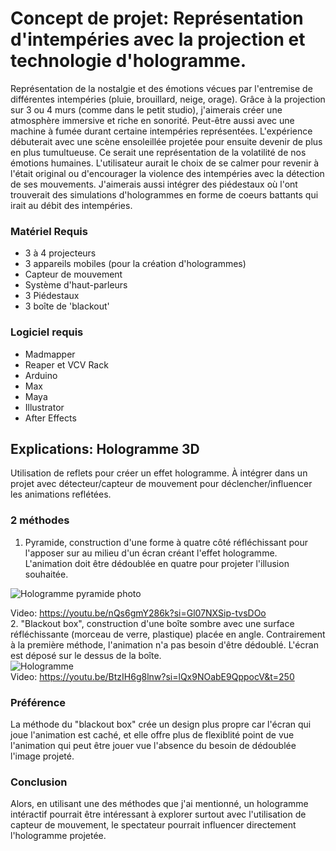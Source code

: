 # Concept de projet: Représentation d'intempéries avec la projection et technologie d'hologramme.
Représentation de la nostalgie et des émotions vécues par l'entremise de différentes intempéries (pluie, brouillard, neige, orage). Grâce à la projection sur 3 ou 4 murs (comme dans le petit studio), j'aimerais créer une atmosphère immersive et riche en sonorité. Peut-être aussi avec une machine à fumée durant certaine intempéries représentées. L'expérience débuterait avec une scène ensoleillée projetée pour ensuite devenir de plus en plus tumultueuse. Ce serait une représentation de la volatilité de nos émotions humaines. L'utilisateur aurait le choix de se calmer pour revenir à l'était original ou d'encourager la violence des intempéries avec la détection de ses mouvements. J'aimerais aussi intégrer des piédestaux où l'ont trouverait des simulations d'hologrammes en forme de coeurs battants qui irait au débit des intempéries.

### Matériel Requis
- 3 à 4 projecteurs
- 3 appareils mobiles (pour la création d'hologrammes)
- Capteur de mouvement
- Système d'haut-parleurs
- 3 Piédestaux
- 3 boîte de 'blackout'

### Logiciel requis
- Madmapper
- Reaper et VCV Rack
- Arduino
- Max
- Maya
- Illustrator
- After Effects

## Explications: Hologramme 3D
Utilisation de reflets pour créer un effet hologramme. À intégrer dans un projet avec détecteur/capteur de mouvement pour déclencher/influencer les animations reflétées.
### 2 méthodes
1. Pyramide, construction d'une forme à quatre côté réfléchissant pour l'apposer sur au milieu d'un écran créant l'effet hologramme. L'animation doit être dédoublée en quatre pour projeter l'illusion souhaitée. <br>

![Hologramme pyramide photo](https://techgameworld.com/wp-content/uploads/2021/03/1616848362_How-to-make-a-homemade-hologram-projector.jpg) <br>

Video: https://youtu.be/nQs6gmY286k?si=Gl07NXSip-tvsDOo <br>
2. "Blackout box", construction d'une boîte sombre avec une surface réfléchissante (morceau de verre, plastique) placée en angle. Contrairement à la première méthode, l'animation n'a pas besoin d'être dédoublé. L'écran est déposé sur le dessus de la boîte. <br>
![Hologramme](https://i.ytimg.com/vi/QPM1LwEzzwU/maxresdefault.jpg) <br>
Video: https://youtu.be/BtzIH6g8lnw?si=lQx9NOabE9QppocV&t=250
### Préférence
La méthode du "blackout box" crée un design plus propre car l'écran qui joue l'animation est caché, et elle offre plus de flexiblité point de vue l'animation qui peut être jouer vue l'absence du besoin de dédoublée l'image projeté. 

### Conclusion
Alors, en utilisant une des méthodes que j'ai mentionné, un hologramme intéractif pourrait être intéressant à explorer surtout avec l'utilisation de capteur de mouvement, le spectateur pourrait influencer directement l'hologramme projetée. 

 
